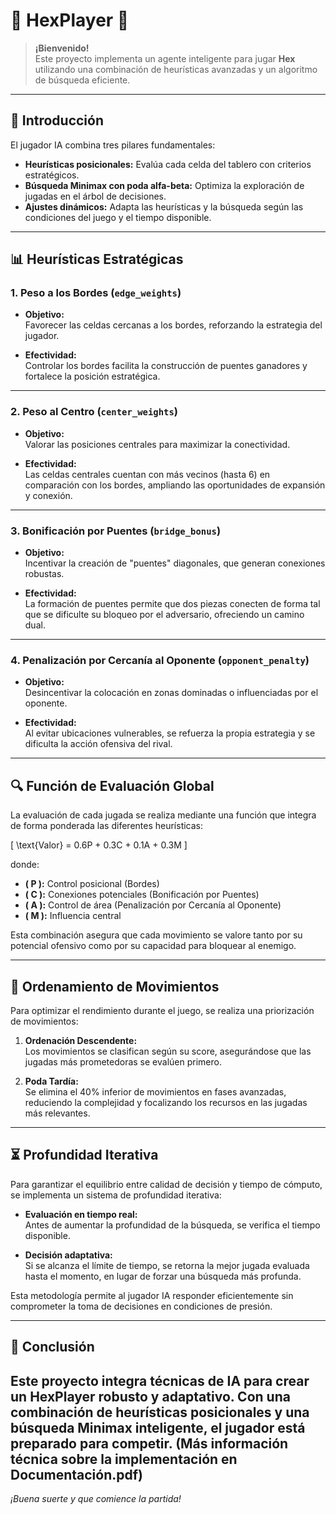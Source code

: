 # 🎲 HexPlayer 🤖

> **¡Bienvenido!**  
> Este proyecto implementa un agente inteligente para jugar **Hex** utilizando una combinación de heurísticas avanzadas y un algoritmo de búsqueda eficiente.

---

## 🌟 Introducción

El jugador IA combina tres pilares fundamentales:

- **Heurísticas posicionales:** Evalúa cada celda del tablero con criterios estratégicos.
- **Búsqueda Minimax con poda alfa-beta:** Optimiza la exploración de jugadas en el árbol de decisiones.
- **Ajustes dinámicos:** Adapta las heurísticas y la búsqueda según las condiciones del juego y el tiempo disponible.

---

## 📊 Heurísticas Estratégicas

### 1. **Peso a los Bordes (`edge_weights`)**

- **Objetivo:**  
  Favorecer las celdas cercanas a los bordes, reforzando la estrategia del jugador.

- **Efectividad:**  
  Controlar los bordes facilita la construcción de puentes ganadores y fortalece la posición estratégica.

---

### 2. **Peso al Centro (`center_weights`)**

- **Objetivo:**  
  Valorar las posiciones centrales para maximizar la conectividad.

- **Efectividad:**  
  Las celdas centrales cuentan con más vecinos (hasta 6) en comparación con los bordes, ampliando las oportunidades de expansión y conexión.

---

### 3. **Bonificación por Puentes (`bridge_bonus`)**

- **Objetivo:**  
  Incentivar la creación de "puentes" diagonales, que generan conexiones robustas.

- **Efectividad:**  
  La formación de puentes permite que dos piezas conecten de forma tal que se dificulte su bloqueo por el adversario, ofreciendo un camino dual.

---

### 4. **Penalización por Cercanía al Oponente (`opponent_penalty`)**

- **Objetivo:**  
  Desincentivar la colocación en zonas dominadas o influenciadas por el oponente.

- **Efectividad:**  
  Al evitar ubicaciones vulnerables, se refuerza la propia estrategia y se dificulta la acción ofensiva del rival.

---

## 🔍 Función de Evaluación Global

La evaluación de cada jugada se realiza mediante una función que integra de forma ponderada las diferentes heurísticas:

\[
\text{Valor} = 0.6P + 0.3C + 0.1A + 0.3M
\]

donde:

- **\( P \):** Control posicional (Bordes)  
- **\( C \):** Conexiones potenciales (Bonificación por Puentes)  
- **\( A \):** Control de área (Penalización por Cercanía al Oponente)  
- **\( M \):** Influencia central  

Esta combinación asegura que cada movimiento se valore tanto por su potencial ofensivo como por su capacidad para bloquear al enemigo.

---

## 🎯 Ordenamiento de Movimientos

Para optimizar el rendimiento durante el juego, se realiza una priorización de movimientos:

1. **Ordenación Descendente:**  
   Los movimientos se clasifican según su score, asegurándose que las jugadas más prometedoras se evalúen primero.

2. **Poda Tardía:**  
   Se elimina el 40% inferior de movimientos en fases avanzadas, reduciendo la complejidad y focalizando los recursos en las jugadas más relevantes.

---

## ⏳ Profundidad Iterativa

Para garantizar el equilibrio entre calidad de decisión y tiempo de cómputo, se implementa un sistema de profundidad iterativa:

- **Evaluación en tiempo real:**  
  Antes de aumentar la profundidad de la búsqueda, se verifica el tiempo disponible.
  
- **Decisión adaptativa:**  
  Si se alcanza el límite de tiempo, se retorna la mejor jugada evaluada hasta el momento, en lugar de forzar una búsqueda más profunda.

Esta metodología permite al jugador IA responder eficientemente sin comprometer la toma de decisiones en condiciones de presión.

---

## 🚀 Conclusión

Este proyecto integra técnicas de IA para crear un **HexPlayer** robusto y adaptativo. Con una combinación de heurísticas posicionales y una búsqueda Minimax inteligente, el jugador está preparado para competir.
(Más información técnica sobre la implementación en Documentación.pdf)
---

*¡Buena suerte y que comience la partida!*
